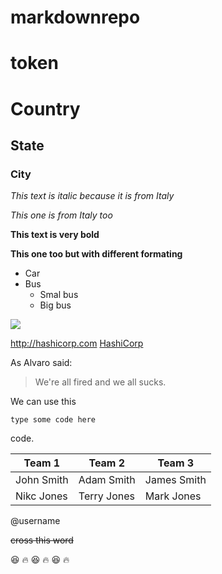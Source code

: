 # markdownrepo

# token


# Country
## State
### City


*This text is italic because it is from Italy*

_This one is from Italy too_

**This text is very bold**

__This one too but with different formating__

* Car
* Bus
  * Smal bus
  * Big bus
  
![](https://res.cloudinary.com/sagacity/image/upload/c_crop,h_2832,w_4256,x_0,y_0/c_limit,f_auto,fl_lossy,q_80,w_1080/shutterstock_147330278_axratp.jpg)


http://hashicorp.com
[HashiCorp](http://hashicorp.com)

As Alvaro said:

> We're all fired
> and we all sucks.

We can use this

`type some code here` 

code.


Team 1 | Team 2 | Team 3
-------|--------|-------
John Smith|Adam Smith|James Smith
Nikc Jones|Terry Jones|Mark Jones

@username

~~cross this word~~

:laughing: :fire: :laughing: :fire: :laughing: :fire:
